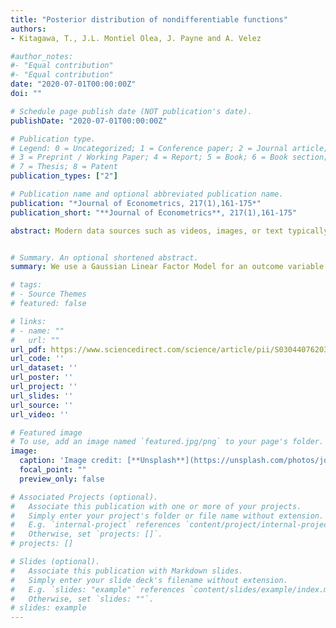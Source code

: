 ```yaml
---
title: "Posterior distribution of nondifferentiable functions"
authors:
- Kitagawa, T., J.L. Montiel Olea, J. Payne and A. Velez

#author_notes:
#- "Equal contribution"
#- "Equal contribution"
date: "2020-07-01T00:00:00Z"
doi: ""

# Schedule page publish date (NOT publication's date).
publishDate: "2020-07-01T00:00:00Z"

# Publication type.
# Legend: 0 = Uncategorized; 1 = Conference paper; 2 = Journal article;
# 3 = Preprint / Working Paper; 4 = Report; 5 = Book; 6 = Book section;
# 7 = Thesis; 8 = Patent
publication_types: ["2"]

# Publication name and optional abbreviated publication name.
publication: "*Journal of Econometrics, 217(1),161-175*"
publication_short: "**Journal of Econometrics**, 217(1),161-175"

abstract: Modern data sources such as videos, images, or text typically require some form of manual preprocessing prior to their use as input in statistical models. A promise of representation learning---an active area of research in machine learning---is that algorithms will, one day, learn to extract the most useful information from these data sets, thus replacing manual feature engineering. This paper uses a Gaussian Linear Factor Model for an outcome variable and a vector of covariates to analyze some recent theoretical developments in the representation learning literature. We start by deriving three sufficient representations in this model: the conditional mean of the outcome given covariates, the conditional mean of the latent factors given covariates, and the weighted least squares estimator of the latent factors. These three representations are shown to be  asymptotically invariant (in a sense we make precise) as the dimension of the covariates grows to infinity. We use a decision-theoretic approach to understand the extent to which these representations are useful for solving a downstream task. We show that the conditional mean of the outcome given covariates can be used to solve any task efficiently. This representation is also maximally insensitive---among all non-stochastic, linear, sufficient representations---to the error term in the factor model for the covariates.


# Summary. An optional shortened abstract.
summary: We use a Gaussian Linear Factor Model for an outcome variable and a vector of covariates to analyze some recent theoretical developments in the representation learning literature. 

# tags:
# - Source Themes
# featured: false

# links:
# - name: ""
#   url: ""
url_pdf: https://www.sciencedirect.com/science/article/pii/S0304407620300014?via%3Dihub
url_code: ''
url_dataset: ''
url_poster: ''
url_project: ''
url_slides: ''
url_source: ''
url_video: ''

# Featured image
# To use, add an image named `featured.jpg/png` to your page's folder. 
image:
  caption: 'Image credit: [**Unsplash**](https://unsplash.com/photos/jdD8gXaTZsc)'
  focal_point: ""
  preview_only: false

# Associated Projects (optional).
#   Associate this publication with one or more of your projects.
#   Simply enter your project's folder or file name without extension.
#   E.g. `internal-project` references `content/project/internal-project/index.md`.
#   Otherwise, set `projects: []`.
# projects: []

# Slides (optional).
#   Associate this publication with Markdown slides.
#   Simply enter your slide deck's filename without extension.
#   E.g. `slides: "example"` references `content/slides/example/index.md`.
#   Otherwise, set `slides: ""`.
# slides: example
---
```

